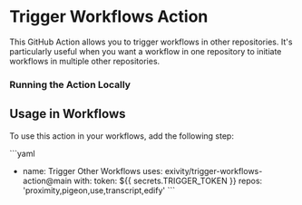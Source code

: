 # Trigger Workflows Action

This GitHub Action allows you to trigger workflows in other repositories. It's
particularly useful when you want a workflow in one repository to initiate
workflows in multiple other repositories.

### Running the Action Locally

## Usage in Workflows

To use this action in your workflows, add the following step:

\```yaml

- name: Trigger Other Workflows uses: exivity/trigger-workflows-action@main
  with: token: ${{ secrets.TRIGGER_TOKEN }} repos:
  'proximity,pigeon,use,transcript,edify' \```
